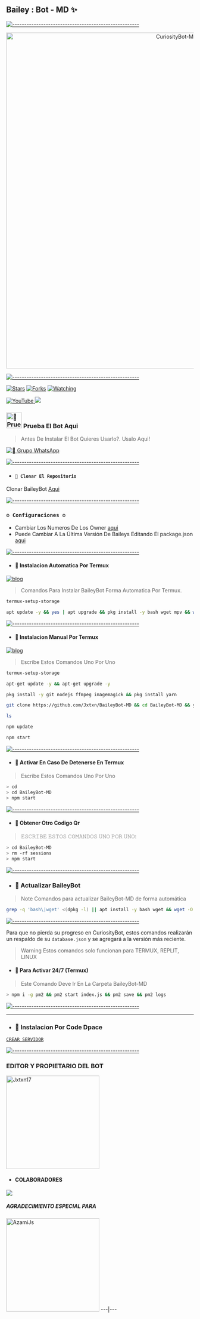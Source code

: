 ## Bailey : Bot - MD ✨️

[![-----------------------------------------------------](https://raw.githubusercontent.com/andreasbm/readme/master/assets/lines/colored.png)](#table-of-contents)

<p align="center">
<img src="https://telegra.ph/file/3baddb6a33e14e1b59e83.jpg" alt="CuriosityBot-MD" width="900"/>
</p>

[![-----------------------------------------------------](https://raw.githubusercontent.com/andreasbm/readme/master/assets/lines/colored.png)](#table-of-contents)

<a href="https://github.com/Jxtxn17/BaileyBot-MD"><img title="Stars" src="https://img.shields.io/github/stars/Jxtxn17/BaileyBot-MD?color=ff4500&style=flat-square" /></a>
<a href="https://github.com/zhwzein/Killua-Zoldyck/network/members"><img title="Forks" src="https://img.shields.io/github/forks/Jxtxn17/BaileyBot-MD?color=ff4500&style=flat-square" /></a>
<a href="https://github.com/zhwzein/Killua-Zoldyck/watchers"><img title="Watching" src="https://img.shields.io/github/watchers/Jxtxn17/BaileyBot-MD?label=watchers&color=ff4500&style=flat-square" /></a> <br>

<a href="https://www.youtube.com/@Azami_19">
<img src="https://img.shields.io/badge/YouTube-FF0000?style=for-the-badge&logo=youtube&logoColor=white" alt="YouTube">
</a>
<a href="https://instagram.com/azami.19">
<img src="https://img.shields.io/badge/Instagram-E4405F?style=for-the-badge&logo=instagram&logoColor=white">
</a>

### <img src="https://i.pinimg.com/originals/19/80/6e/19806e91932e6054965fc83b85241270.gif" alt="🍧 Prueba El Bot Aqui" width="42" height="42"> Prueba El Bot Aqui

> Antes De Instalar El Bot Quieres Usarlo?. Usalo Aqui!

<a href="https://chat.whatsapp.com/GrcXB1NINsDAPp4fCVgwfX"><img alt="🧸 Grupo WhatsApp" src="https://img.shields.io/badge/Grupo-BaileyBot-FF0080?style=for-the-badge&logo=whatsapp&logoColor=white"/></a>

[![-----------------------------------------------------](https://raw.githubusercontent.com/andreasbm/readme/master/assets/lines/colored.png)](#table-of-contents)

- #### `🚩 Clonar El Repositorio`
 Clonar BaileyBot [Aqui](https://github.com/Jxtxn17/BaileyBot-MD/fork)

[![-----------------------------------------------------](https://raw.githubusercontent.com/andreasbm/readme/master/assets/lines/colored.png)](#table-of-contents)

### `⚙️ Configuraciones ⚙️`
- Cambiar Los Numeros De Los Owner [aqui](https://github.com/AzamiJs/CuriosityBot-MD/blob/main/config.js#L6)
- Puede Cambiar A La Última Versión De Baileys Editando El package.json [aqui](https://github.com/Jxtxn17/BaileyBot-MD/blob/main/package.json#L42)

[![-----------------------------------------------------](https://raw.githubusercontent.com/andreasbm/readme/master/assets/lines/colored.png)](#table-of-contents)

- #### 🚩 Instalacion Automatica Por Termux
[![blog](https://img.shields.io/badge/Instalacion-Automatica-0000FF?style=for-the-badge&logo=youtube&logoColor=white)](https://youtu.be/smoWgg28wPk?si=ck-t9tvKrJQ0yZbS?feature=share)

> Comandos Para Instalar BaileyBot Forma Automatica Por Termux.

```bash
termux-setup-storage
```
```bash
apt update -y && yes | apt upgrade && pkg install -y bash wget mpv && wget -O - https://raw.githubusercontent.com/Bailey/BaileyBot-MD/master/bailey.sh | bash
```
[![-----------------------------------------------------](https://raw.githubusercontent.com/andreasbm/readme/master/assets/lines/colored.png)](#table-of-contents)

- #### 🚩 Instalacion Manual Por Termux
[![blog](https://img.shields.io/badge/Instalacion-Manual-800080?style=for-the-badge&logo=youtube&logoColor=white)](https://youtu.be/qRb9ElGT8mM?si=XxSt-Y8CTQs1Imzl?feature=share)
> Escribe Estos Comandos Uno Por Uno

```bash
termux-setup-storage
```

```bash
apt-get update -y && apt-get upgrade -y
```

```bash
pkg install -y git nodejs ffmpeg imagemagick && pkg install yarn
```

```bash
git clone https://github.com/Jxtxn/BaileyBot-MD && cd BaileyBot-MD && yarn install && npm install
```

```bash
ls
```
```bash
npm update
```

```bash
npm start
```
[![-----------------------------------------------------](https://raw.githubusercontent.com/andreasbm/readme/master/assets/lines/colored.png)](#table-of-contents)

- #### 🚩 Activar En Caso De Detenerse En Termux
> Escribe Estos Comandos Uno Por Uno
```bash
> cd
> cd BaileyBot-MD
> npm start
```
[![-----------------------------------------------------](https://raw.githubusercontent.com/andreasbm/readme/master/assets/lines/colored.png)](#table-of-contents)

- #### 🚩 Obtener Otro Codigo Qr
> 𝙴𝚂𝙲𝚁𝙸𝙱𝙴 𝙴𝚂𝚃𝙾𝚂 𝙲𝙾𝙼𝙰𝙽𝙳𝙾𝚂 𝚄𝙽𝙾 𝙿𝙾𝚁 𝚄𝙽𝙾:
```bash
> cd BaileyBot-MD
> rm -rf sessions
> npm start
```
[![-----------------------------------------------------](https://raw.githubusercontent.com/andreasbm/readme/master/assets/lines/colored.png)](#table-of-contents)

- ### 🚩 Actualizar BaileyBot 
> Note Comandos para actualizar BaileyBot-MD de forma automática
```bash
grep -q 'bash\|wget' <(dpkg -l) || apt install -y bash wget && wget -O - https://raw.githubusercontent.com/Jxtxn/BaileyBot-MD/master/update.sh | bash
```
[![-----------------------------------------------------](https://raw.githubusercontent.com/andreasbm/readme/master/assets/lines/colored.png)](#table-of-contents)

Para que no pierda su progreso en CuriosityBot, estos comandos realizarán un respaldo de su `database.json` y se agregará a la versión más reciente.

> Warning Estos comandos solo funcionan para TERMUX, REPLIT, LINUX

- #### 🎌 Para Activar 24/7 (Termux)
> Este Comando Deve Ir En La Carpeta BaileyBot-MD
```bash
> npm i -g pm2 && pm2 start index.js && pm2 save && pm2 logs
```
[![-----------------------------------------------------](https://raw.githubusercontent.com/andreasbm/readme/master/assets/lines/colored.png)](#table-of-contents)

----
- ### 🎌 Instalacion Por Code Dpace

[`CREAR SERVIDOR`](https://github.com/codespaces/new?skip_quickstart=true&machine=basicLinux32gb&repo=674862525&ref=main&geo=UsEast)

[![-----------------------------------------------------](https://raw.githubusercontent.com/andreasbm/readme/master/assets/lines/colored.png)](#table-of-contents)

### EDITOR Y PROPIETARIO DEL BOT
<a href="https://github.com/Jxtxn17"><img src="https://github.com/Jxtxn17.png" width="250" height="250" alt="Jxtxn17"/></a>

- #### COLABORADORES 
<a href="https://github.com/Jxtxn17/BaileyBot-MD/graphs/contributors">
<img src="https://contrib.rocks/image?repo=Jxtxn17/BaileyBot-MD" /> 
</a>

<!-- markdownlint-restore -->
<!-- prettier-ignore-end -->

<!-- ALL-CONTRIBUTORS-LIST:END -->

##### AGRADECIMIENTO ESPECIAL PARA
<a href="https://github.com/AzamiJs"><img src="https://github.com/AzamiJs.png" width="250" height="250" alt="AzamiJs"/></a>
---|---
